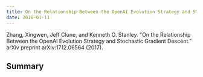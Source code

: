 ```yaml
---
title: On the Relationship Between the OpenAI Evolution Strategy and Stochastic Gradient Descent
date: 2018-01-11
---
```


Zhang, Xingwen, Jeff Clune, and Kenneth O. Stanley. "On the Relationship Between the OpenAI Evolution Strategy and Stochastic Gradient Descent." arXiv preprint arXiv:1712.06564 (2017).

## Summary
